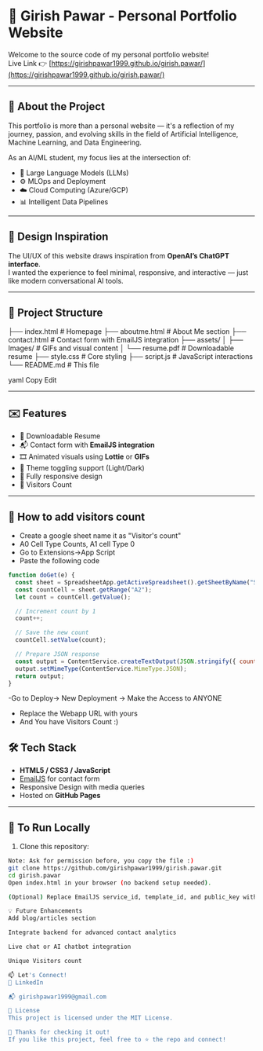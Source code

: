 # 🧠 Girish Pawar - Personal Portfolio Website

Welcome to the source code of my personal portfolio website!  
Live Link 👉 [https://girishpawar1999.github.io/girish.pawar/](https://girishpawar1999.github.io/girish.pawar/)

---

## 🚀 About the Project

This portfolio is more than a personal website — it's a reflection of my journey, passion, and evolving skills in the field of Artificial Intelligence, Machine Learning, and Data Engineering.

As an AI/ML student, my focus lies at the intersection of:  
- 🤖 Large Language Models (LLMs)  
- ⚙️ MLOps and Deployment  
- ☁️ Cloud Computing (Azure/GCP)  
- 📊 Intelligent Data Pipelines  

---

## 🎨 Design Inspiration

The UI/UX of this website draws inspiration from **OpenAI’s ChatGPT interface**.  
I wanted the experience to feel minimal, responsive, and interactive — just like modern conversational AI tools.

---

## 📁 Project Structure

├── index.html # Homepage
├── aboutme.html # About Me section
├── contact.html # Contact form with EmailJS integration
├── assets/
│ ├── Images/ # GIFs and visual content
│ └── resume.pdf # Downloadable resume
├── style.css # Core styling
├── script.js # JavaScript interactions
└── README.md # This file

yaml
Copy
Edit

---

## ✉️ Features

- 📄 Downloadable Resume  
- 📬 Contact form with **EmailJS integration**  
- 🎞️ Animated visuals using **Lottie** or **GIFs**  
- 🔄 Theme toggling support (Light/Dark)  
- 📱 Fully responsive design
- 📄 Visitors Count

---
## 📌 How to add visitors count
- Create a google sheet name it as "Visitor's count"
- A0 Cell Type Counts, A1 cell Type 0
- Go to Extensions->App Script
- Paste the following code
```javascript
function doGet(e) {
  const sheet = SpreadsheetApp.getActiveSpreadsheet().getSheetByName("Sheet1");
  const countCell = sheet.getRange("A2");
  let count = countCell.getValue();

  // Increment count by 1
  count++;

  // Save the new count
  countCell.setValue(count);

  // Prepare JSON response
  const output = ContentService.createTextOutput(JSON.stringify({ count: count }));
  output.setMimeType(ContentService.MimeType.JSON);
  return output;
}
```
-Go to Deploy-> New Deployment -> Make the Access to ANYONE
- Replace the Webapp URL with yours
- And You have Visitors Count :)
## 🛠️ Tech Stack

- **HTML5 / CSS3 / JavaScript**  
- [EmailJS](https://www.emailjs.com/) for contact form  
- Responsive Design with media queries  
- Hosted on **GitHub Pages**  

---

## 📌 To Run Locally

1. Clone this repository:

```bash
Note: Ask for permission before, you copy the file :)
git clone https://github.com/girishpawar1999/girish.pawar.git
cd girish.pawar
Open index.html in your browser (no backend setup needed).

(Optional) Replace EmailJS service_id, template_id, and public_key with your own credentials in the JavaScript file to activate the contact form.

💡 Future Enhancements
Add blog/articles section

Integrate backend for advanced contact analytics

Live chat or AI chatbot integration

Unique Visitors count

📫 Let's Connect!
💼 LinkedIn

📬 girishpawar1999@gmail.com

📝 License
This project is licensed under the MIT License.

👋 Thanks for checking it out!
If you like this project, feel free to ⭐ the repo and connect!
